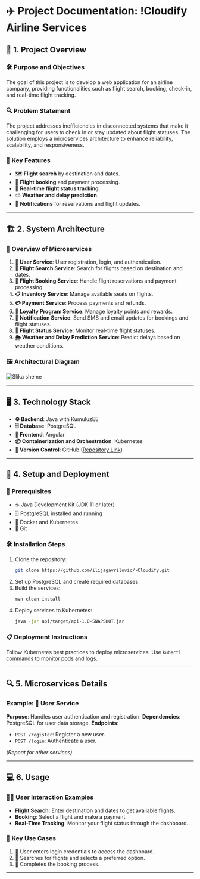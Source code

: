 # ✈️ Project Documentation: !Cloudify Airline Services

## 🎯 1. Project Overview

### 🛠️ Purpose and Objectives
The goal of this project is to develop a web application for an airline company, providing functionalities such as flight search, booking, check-in, and real-time flight tracking.

### 🔍 Problem Statement
The project addresses inefficiencies in disconnected systems that make it challenging for users to check in or stay updated about flight statuses. The solution employs a microservices architecture to enhance reliability, scalability, and responsiveness.

### 🌟 Key Features
- 🗺️ **Flight search** by destination and dates.
- 🛒 **Flight booking** and payment processing.
- 📡 **Real-time flight status tracking**.
- ⛅ **Weather and delay prediction**.
- 📧 **Notifications** for reservations and flight updates.

---

## 🏗️ 2. System Architecture

### 📂 Overview of Microservices
1. **👤 User Service**: User registration, login, and authentication.
2. **🔎 Flight Search Service**: Search for flights based on destination and dates.
3. **🛒 Flight Booking Service**: Handle flight reservations and payment processing.
4. **📋 Inventory Service**: Manage available seats on flights.
5. **💳 Payment Service**: Process payments and refunds.
6. **🎁 Loyalty Program Service**: Manage loyalty points and rewards.
7. **📨 Notification Service**: Send SMS and email updates for bookings and flight statuses.
8. **📡 Flight Status Service**: Monitor real-time flight statuses.
9. **🌦️ Weather and Delay Prediction Service**: Predict delays based on weather conditions.

### 🖼️ Architectural Diagram
![Slika sheme](https://i.imgur.com/mhWqzX5.jpeg)

---

## 🖥️ 3. Technology Stack
- **⚙️ Backend**: Java with KumuluzEE
- **🗄️ Database**: PostgreSQL
- **🎨 Frontend**: Angular
- **📦 Containerization and Orchestration**: Kubernetes
- **🔗 Version Control**: GitHub ([Repository Link](https://github.com/ilijagavrilovic/-Cloudify.git))

---

## 🚀 4. Setup and Deployment

### 🧰 Prerequisites
- ☕ Java Development Kit (JDK 11 or later)
- 🗄️ PostgreSQL installed and running
- 🐳 Docker and Kubernetes
- 🔗 Git

### 🛠️ Installation Steps
1. Clone the repository:
   ```bash
   git clone https://github.com/ilijagavrilovic/-Cloudify.git
   ```
2. Set up PostgreSQL and create required databases.
3. Build the services:
   ```bash
   mvn clean install
   ```
4. Deploy services to Kubernetes:
   ```bash
   java -jar api/target/api-1.0-SNAPSHOT.jar
   ```

### 📋 Deployment Instructions
Follow Kubernetes best practices to deploy microservices. Use `kubectl` commands to monitor pods and logs.

---

## 🔍 5. Microservices Details

### Example: 👤 User Service
**Purpose**: Handles user authentication and registration.
**Dependencies**: PostgreSQL for user data storage.
**Endpoints**:
- `POST /register`: Register a new user.
- `POST /login`: Authenticate a user.

*(Repeat for other services)*

---

## 💻 6. Usage

### 👨‍💻 User Interaction Examples
- **Flight Search**: Enter destination and dates to get available flights.
- **Booking**: Select a flight and make a payment.
- **Real-Time Tracking**: Monitor your flight status through the dashboard.

### 🔑 Key Use Cases
1. 👤 User enters login credentials to access the dashboard.
2. 🔎 Searches for flights and selects a preferred option.
3. 🛒 Completes the booking process.

---
